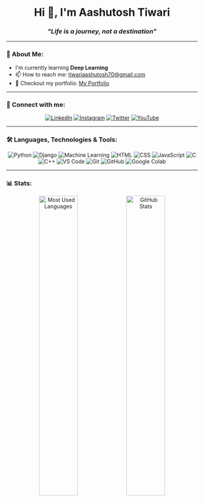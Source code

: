 <h1 align="center">Hi 👋, I'm Aashutosh Tiwari</h1>

<h3 align="center"><em>"Life is a journey, not a destination"</em></h3>

---

### 🌱 About Me:  
- I'm currently learning **Deep Learning**  
- 📫 How to reach me: [tiwariaashutosh70@gmail.com](mailto:tiwariaashutosh70@gmail.com)  
- 🔗 Checkout my portfolio: [My Portfolio](https://main.duzr5mzgerxy7.amplifyapp.com/)  

  

---

### 🔗 Connect with me:  
<p align="center">
  <a href="https://www.linkedin.com/in/aashutosh-tiwari-7a722b262/?utm_source=share&utm_campaign=share_via&utm_content=profile&utm_medium=android_app" target="_blank"><img src="https://img.shields.io/badge/LinkedIn-0A66C2?style=for-the-badge&logo=linkedin&logoColor=white" alt="LinkedIn"/></a>
  <a href="https://www.instagram.com/aashu_768_/?igsh=OGQ5ZDc2ODk2ZA%3D%3D#" target="_blank"><img src="https://img.shields.io/badge/Instagram-E4405F?style=for-the-badge&logo=instagram&logoColor=white" alt="Instagram"/></a>
  <a href="https://x.com/atofficial768?t=F3kwPmDkSyXz-GG5iB70YQ&s=09" target="_blank"><img src="https://img.shields.io/badge/Twitter-1DA1F2?style=for-the-badge&logo=twitter&logoColor=white" alt="Twitter"/></a>
  <a href="https://www.youtube.com/@atstatus2213" target="_blank"><img src="https://img.shields.io/badge/YouTube-FF0000?style=for-the-badge&logo=youtube&logoColor=white" alt="YouTube"/></a>
</p>

---

### 🛠️ Languages, Technologies & Tools:  
<p align="center">
  <img src="https://img.shields.io/badge/-Python-3776AB?style=for-the-badge&logo=python&logoColor=white" alt="Python"/>
  <img src="https://img.shields.io/badge/-Django-092E20?style=for-the-badge&logo=django&logoColor=white" alt="Django"/>
  <img src="https://img.shields.io/badge/-Machine%20Learning-FCC624?style=for-the-badge&logo=tensorflow&logoColor=black" alt="Machine Learning"/>
  <img src="https://img.shields.io/badge/-HTML5-E34F26?style=for-the-badge&logo=html5&logoColor=white" alt="HTML"/>
  <img src="https://img.shields.io/badge/-CSS3-1572B6?style=for-the-badge&logo=css3&logoColor=white" alt="CSS"/>
  <img src="https://img.shields.io/badge/-JavaScript-F7DF1E?style=for-the-badge&logo=javascript&logoColor=black" alt="JavaScript"/>
  <img src="https://img.shields.io/badge/-C-A8B9CC?style=for-the-badge&logo=c&logoColor=black" alt="C"/>
  <img src="https://img.shields.io/badge/-C++-00599C?style=for-the-badge&logo=c%2B%2B&logoColor=white" alt="C++"/>
  <img src="https://img.shields.io/badge/-VS%20Code-007ACC?style=for-the-badge&logo=visualstudiocode&logoColor=white" alt="VS Code"/>
  <img src="https://img.shields.io/badge/-Git-F05032?style=for-the-badge&logo=git&logoColor=white" alt="Git"/>
  <img src="https://img.shields.io/badge/-GitHub-181717?style=for-the-badge&logo=github&logoColor=white" alt="GitHub"/>
  <img src="https://img.shields.io/badge/-Google%20Colab-F4B400?style=for-the-badge&logo=googlecolab&logoColor=black" alt="Google Colab"/>
</p>

---

### 📊 Stats:  
<p align="center">
  <img src="https://github-readme-stats.vercel.app/api/top-langs/?username=AASHU7688&layout=compact&theme=tokyonight" alt="Most Used Languages" width="45%"/>
  <img src="https://github-readme-stats.vercel.app/api?username=AASHU7688&show_icons=true&theme=tokyonight" alt="GitHub Stats" width="45%"/>
</p>
